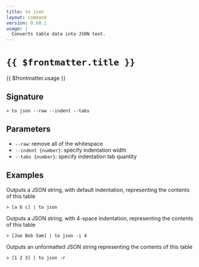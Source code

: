 ```yaml
---
title: to json
layout: command
version: 0.60.1
usage: |
  Converts table data into JSON text.
---
```


# `{{ $frontmatter.title }}`

<div style='white-space: pre-wrap;'>{{ $frontmatter.usage }}</div>

## Signature

`> to json --raw --indent --tabs`

## Parameters

- `--raw`: remove all of the whitespace
- `--indent {number}`: specify indentation width
- `--tabs {number}`: specify indentation tab quantity

## Examples

Outputs a JSON string, with default indentation, representing the contents of this table

```shell
> [a b c] | to json
```

Outputs a JSON string, with 4-space indentation, representing the contents of this table

```shell
> [Joe Bob Sam] | to json -i 4
```

Outputs an unformatted JSON string representing the contents of this table

```shell
> [1 2 3] | to json -r
```
